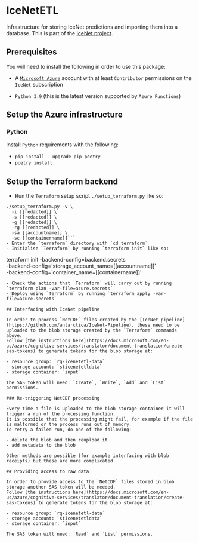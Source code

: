 # IceNetETL

Infrastructure for storing IceNet predictions and importing them into a database.
This is part of the [IceNet project](https://github.com/alan-turing-institute/IceNet-Project).

## Prerequisites

You will need to install the following in order to use this package:

- A [`Microsoft Azure`](https://portal.azure.com) account with at least `Contributor` permissions on the `IceNet` subscription

- `Python 3.9` (this is the latest version supported by `Azure Functions`)

## Setup the Azure infrastructure

### Python

Install `Python` requirements with the following:

- `pip install --upgrade pip poetry`
- `poetry install`

## Setup the Terraform backend

- Run the `Terraform` setup script `./setup_terraform.py` like so: 
```
./setup_terraform.py -v \
  -i [[redacted]] \
  -s [[redacted]] \
  -g [[redacted]] \
  -rg [[redacted]] \
  -sa [[accountname]] \
  -sc [[containername]]```
- Enter the `terraform` directory with `cd terraform`
- Initialise `Terraform` by running `terraform init` like so:
```
terraform init -backend-config=backend.secrets \
  -backend-config='storage_account_name=[[accountname]]' \
  -backend-config='container_name=[[containername]]'
```
- Check the actions that `Terraform` will carry out by running `terraform plan -var-file=azure.secrets`
- Deploy using `Terraform` by running `terraform apply -var-file=azure.secrets`

## Interfacing with IceNet pipeline

In order to process `NetCDF` files created by the [IceNet pipeline](https://github.com/antarctica/IceNet-Pipeline), these need to be uploaded to the blob storage created by the `Terraform` commands above.
Follow [the instructions here](https://docs.microsoft.com/en-us/azure/cognitive-services/translator/document-translation/create-sas-tokens) to generate tokens for the blob storage at:

- resource group: `rg-icenetetl-data`
- storage account: `sticenetetldata`
- storage container: `input`

The SAS token will need: `Create`, `Write`, `Add` and `List` permissions.

### Re-triggering NetCDF processing

Every time a file is uploaded to the blob storage container it will trigger a run of the processing function.
It is possible that the processing might fail, for example if the file is malformed or the process runs out of memory.
To retry a failed run, do one of the following:

- delete the blob and then reupload it
- add metadata to the blob

Other methods are possible (for example interfacing with blob receipts) but these are more complicated.

## Providing access to raw data

In order to provide access to the `NetCDF` files stored in blob storage another SAS token will be needed.
Follow [the instructions here](https://docs.microsoft.com/en-us/azure/cognitive-services/translator/document-translation/create-sas-tokens) to generate tokens for the blob storage at:

- resource group: `rg-icenetetl-data`
- storage account: `sticenetetldata`
- storage container: `input`

The SAS token will need: `Read` and `List` permissions.
